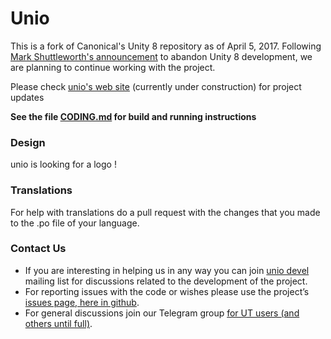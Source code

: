 # Unio

This is a fork of Canonical's Unity 8 repository as of April 5, 2017. Following [Mark Shuttleworth's announcement](https://insights.ubuntu.com/2017/04/05/growing-ubuntu-for-cloud-and-iot-rather-than-phone-and-convergence/)  to abandon Unity 8 development, we are planning to continue working with the project.

Please check [unio's web site](http://www.4unio.com) (currently under construction) for project updates
 
**See the file [CODING.md](https://github.com/4unio-com/unio/blob/master/CODING.md) for build and running instructions**
### Design ###
unio is looking for a logo !
### Translations ###
For help with translations do a pull request with the changes that you made to the .po file of your language.

### Contact Us ###

* If you are interesting in helping us in any way you can join [unio devel](https://www.4unio.com/cgi-bin/mailman/listinfo/dev) mailing list for discussions related to the development of the project.
* For reporting issues with the code or wishes please use the project’s [issues page, here in github](https://github.com/unio-io/unio/issues).
 * For general discussions join our Telegram group [for UT users (and others until full)](https://t.me/joinchat/AAAAAAyrP8fPcgiopl4Xhw).
